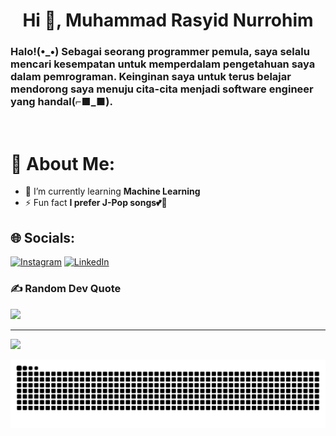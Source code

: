 
<h1 align="center">Hi 👋, Muhammad Rasyid Nurrohim</h1>
<h3 align="center" style="text-align: left;">Halo!(•_•) Sebagai seorang programmer pemula, saya selalu mencari kesempatan untuk memperdalam pengetahuan saya dalam pemrograman. Keinginan saya untuk terus belajar mendorong saya menuju cita-cita menjadi software engineer yang handal(⌐■_■).</h3>

<br>

# 💫 About Me:
- 🌱 I’m currently learning **Machine Learning**<br>
- ⚡ Fun fact **I prefer J-Pop songs💕🎵**

## 🌐 Socials:
[![Instagram](https://img.shields.io/badge/Instagram-%23E4405F.svg?logo=Instagram&logoColor=white)](https://www.instagram.com/m_rasyid04/) [![LinkedIn](https://img.shields.io/badge/LinkedIn-%230077B5.svg?logo=linkedin&logoColor=white)](https://www.linkedin.com/in/rasy/) 



### ✍️ Random Dev Quote
![](https://quotes-github-readme.vercel.app/api?type=horizontal&theme=tokyonight)


---
[![](https://visitcount.itsvg.in/api?id=Zepyrush&icon=0&color=0)](https://visitcount.itsvg.in)

![github contribution grid snake animation](https://raw.githubusercontent.com/0-don/0-don/output/github-contribution-grid-snake-dark.svg)

